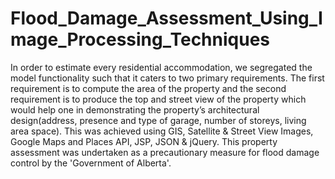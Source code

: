 # Flood_Damage_Assessment_Using_Image_Processing_Techniques
In order to estimate every residential accommodation, we segregated the model functionality such that it caters to two primary requirements. The first requirement is to compute the area of the property and the second requirement is to produce the top and street view of the property which would help one in demonstrating the property’s architectural design(address, presence and type of garage, number of storeys, living area space). This was achieved using GIS, Satellite &amp; Street View Images, Google Maps and Places API, JSP, JSON &amp; jQuery. This property assessment was undertaken as a precautionary measure for flood damage control by the 'Government of Alberta'.
